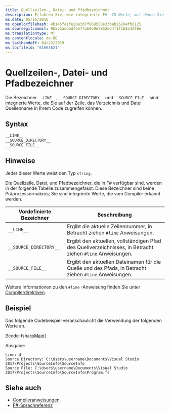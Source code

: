 ```yaml
---
title: Quellzeilen-, Datei- und Pfadbezeichner
description: Erfahren Sie, wie integrierte F# -ID-Werte, mit denen Sie Zugriff auf die Quelle Zeile, das Verzeichnis, und die Dateinamen in Ihrem Code.
ms.date: 05/16/2016
ms.openlocfilehash: 4b145fe1fe20e3d7f868558e33bab26204fb0125
ms.sourcegitcommit: 9b552addadfb57fab0b9e7852ed4f1f1b8a42f8e
ms.translationtype: MT
ms.contentlocale: de-DE
ms.lasthandoff: 04/23/2019
ms.locfileid: "61663621"
---
```

# <a name="source-line-file-and-path-identifiers"></a>Quellzeilen-, Datei- und Pfadbezeichner

Die Bezeichner `__LINE__`, `__SOURCE_DIRECTORY__` und `__SOURCE_FILE__` sind integrierte Werte, die Sie auf der Zeile, das Verzeichnis und Datei Quellenname in Ihrem Code zugreifen können.

## <a name="syntax"></a>Syntax

```fsharp
__LINE__
__SOURCE_DIRECTORY__
__SOURCE_FILE__
```

## <a name="remarks"></a>Hinweise

Jeder dieser Werte weist den Typ `string`.

Die Quellzeile, Datei, und Pfadbezeichner, die in F# verfügbar sind, werden in der folgende Tabelle zusammengefasst. Diese Bezeichner sind keine Präprozessormakros; Sie sind integrierte Werte, die vom Compiler erkannt werden.

|Vordefinierte Bezeichner|Beschreibung|
|---------------------|-----------|
|`__LINE__`|Ergibt die aktuelle Zeilennummer, in Betracht ziehen `#line` Anweisungen.|
|`__SOURCE_DIRECTORY__`|Ergibt den aktuellen, vollständigen Pfad des Quellverzeichnisses, in Betracht ziehen `#line` Anweisungen.|
|`__SOURCE_FILE__`|Ergibt den aktuellen Dateinamen für die Quelle und des Pfads, in Betracht ziehen `#line` Anweisungen.|

Weitere Informationen zu den `#line` -Anweisung finden Sie unter [Compilerdirektiven](compiler-directives.md).

## <a name="example"></a>Beispiel

Das folgende Codebeispiel veranschaulicht die Verwendung der folgenden Werte an.

[!code-fsharp[Main](../../../samples/snippets/fsharp/lang-ref-2/snippet7401.fs)]

Ausgabe:

```
Line: 4
Source Directory: C:\Users\username\Documents\Visual Studio 2017\Projects\SourceInfo\SourceInfo
Source File: C:\Users\username\Documents\Visual Studio 2017\Projects\SourceInfo\SourceInfo\Program.fs
```

## <a name="see-also"></a>Siehe auch

- [Compileranweisungen](compiler-directives.md)
- [F#-Sprachreferenz](index.md)
